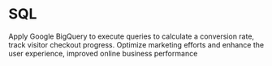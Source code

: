 # SQL
Apply Google BigQuery to execute queries to calculate a conversion rate, track visitor checkout progress. Optimize marketing efforts and enhance the user experience, improved online business performance
